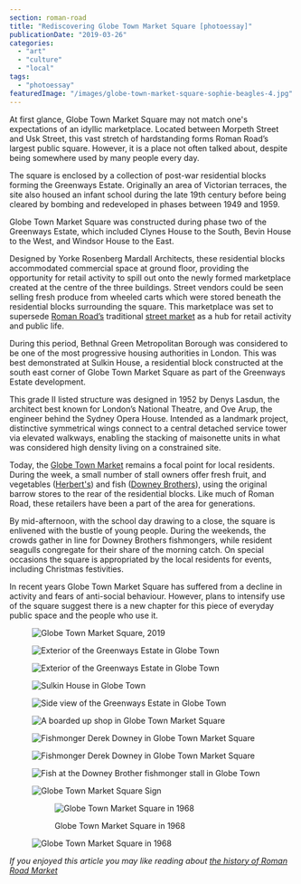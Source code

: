 ```yaml
---
section: roman-road
title: "Rediscovering Globe Town Market Square [photoessay]"
publicationDate: "2019-03-26"
categories: 
  - "art"
  - "culture"
  - "local"
tags: 
  - "photoessay"
featuredImage: "/images/globe-town-market-square-sophie-beagles-4.jpg"
---
```


At first glance, Globe Town Market Square may not match one's expectations of an idyllic marketplace. Located between Morpeth Street and Usk Street, this vast stretch of hardstanding forms Roman Road’s largest public square. However, it is a place not often talked about, despite being somewhere used by many people every day.

The square is enclosed by a collection of post-war residential blocks forming the Greenways Estate. Originally an area of Victorian terraces, the site also housed an infant school during the late 19th century before being cleared by bombing and redeveloped in phases between 1949 and 1959.

Globe Town Market Square was constructed during phase two of the Greenways Estate, which included Clynes House to the South, Bevin House to the West, and Windsor House to the East.

Designed by Yorke Rosenberg Mardall Architects, these residential blocks accommodated commercial space at ground floor, providing the opportunity for retail activity to spill out onto the newly formed marketplace created at the centre of the three buildings. Street vendors could be seen selling fresh produce from wheeled carts which were stored beneath the residential blocks surrounding the square. This marketplace was set to supersede [Roman Road’s](https://romanroadlondon.com/roman-road-market-history/) traditional [street market](https://romanroadlondon.com/best-east-london-markets/) as a hub for retail activity and public life.

During this period, Bethnal Green Metropolitan Borough was considered to be one of the most progressive housing authorities in London. This was best demonstrated at Sulkin House, a residential block constructed at the south east corner of Globe Town Market Square as part of the Greenways Estate development.

This grade II listed structure was designed in 1952 by Denys Lasdun, the architect best known for London’s National Theatre, and Ove Arup, the engineer behind the Sydney Opera House. Intended as a landmark project, distinctive symmetrical wings connect to a central detached service tower via elevated walkways, enabling the stacking of maisonette units in what was considered high density living on a constrained site.  

Today, the [Globe Town Market](https://romanroadlondon.com/globe-town-market/) remains a focal point for local residents. During the week, a small number of stall owners offer fresh fruit, and vegetables ([Herbert's](https://romanroadlondon.com/herberts-fruit-and-salad-globe-town/)) and fish ([Downey Brothers](https://romanroadlondon.com/downey-brother-fishmonger-globe-town-market-roman-road/)), using the original barrow stores to the rear of the residential blocks. Like much of Roman Road, these retailers have been a part of the area for generations.

By mid-afternoon, with the school day drawing to a close, the square is enlivened with the bustle of young people. During the weekends, the crowds gather in line for Downey Brothers fishmongers, while resident seagulls congregate for their share of the morning catch. On special occasions the square is appropriated by the local residents for events, including Christmas festivities.

In recent years Globe Town Market Square has suffered from a decline in activity and fears of anti-social behaviour. However, plans to intensify use of the square suggest there is a new chapter for this piece of everyday public space and the people who use it.

<figure>

![Globe Town Market Square, 2019](/images/globe-town-market-square-sophie-beagles-9-1024x683.jpg)

![Exterior of the Greenways Estate in Globe Town](/images/globe-town-market-square-sophie-beagles-7-1024x683.jpg)

![Exterior of the Greenways Estate in Globe Town](/images/globe-town-market-square-sophie-beagles-8-1024x683.jpg)

![Sulkin House in Globe Town](/images/globe-town-market-square-sophie-beagles-5-1024x683.jpg)

![Side view of the Greenways Estate in Globe Town](/images/globe-town-market-square-sophie-beagles-10.jpg)

![A boarded up shop in Globe Town Market Square](/images/globe-town-market-square-sophie-beagles-6-1024x683.jpg)

![Fishmonger Derek Downey in Globe Town Market Square](/images/globe-town-market-square-sophie-beagles-2-1024x683.jpg)

![Fishmonger Derek Downey in Globe Town Market Square](/images/globe-town-market-square-sophie-beagles-11.jpg)

![Fish at the Downey Brother fishmonger stall in Globe Town](/images/globe-town-market-square-sophie-beagles-3-1024x683.jpg)

![Globe Town Market Square Sign](/images/globe-town-market-square-sophie-beagles-1-1024x683.jpg)

<figure>

![Globe Town Market Square in 1968](/images/globe-town-market-square-1968-2-1024x756.jpg)

<figcaption>

Globe Town Market Square in 1968

</figcaption>

</figure>

![Globe Town Market Square in 1968](/images/globe-town-market-square-1968-1-1024x608.jpg)

</figure>

_If you enjoyed this article you may like reading about [the history of Roman Road Market](https://romanroadlondon.com/roman-road-market-history/)_

